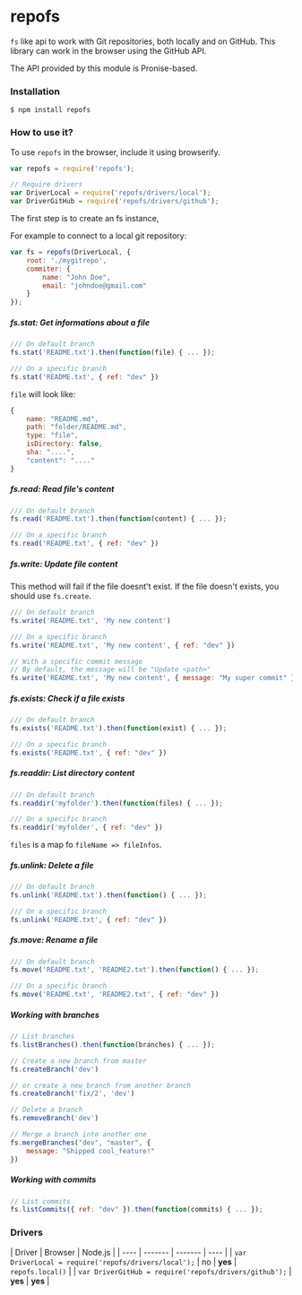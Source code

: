 # repofs

`fs` like api to work with Git repositories, both locally and on GitHub. This library can work in the browser using the GitHub API.

The API provided by this module is Pronise-based.

### Installation

```
$ npm install repofs
```

### How to use it?

To use `repofs` in the browser, include it using browserify.

```js
var repofs = require('repofs');

// Require drivers
var DriverLocal = require('repofs/drivers/local');
var DriverGitHub = require('repofs/drivers/github');
```

The first step is to create an fs instance,

For example to connect to a local git repository:

```js
var fs = repofs(DriverLocal, {
    root: './mygitrepo',
    commiter: {
        name: "John Doe",
        email: "johndoe@gmail.com"
    }
});
```

##### fs.stat: Get informations about a file

```js
/// On default branch
fs.stat('README.txt').then(function(file) { ... });

/// On a specific branch
fs.stat('README.txt', { ref: "dev" })
```

`file` will look like:

```js
{
    name: "README.md",
    path: "folder/README.md",
    type: "file",
    isDirectory: false,
    sha: "....",
    "content": "...."
}
```

##### fs.read: Read file's content

```js
/// On default branch
fs.read('README.txt').then(function(content) { ... });

/// On a specific branch
fs.read('README.txt', { ref: "dev" })
```

##### fs.write: Update file content

This method will fail if the file doesnt't exist. If the file doesn't exists, you should use `fs.create`.

```js
/// On default branch
fs.write('README.txt', 'My new content')

/// On a specific branch
fs.write('README.txt', 'My new content', { ref: "dev" })

// With a specific commit message
// By default, the message will be "Update <path>"
fs.write('README.txt', 'My new content', { message: "My super commit" })
```

##### fs.exists: Check if a file exists

```js
/// On default branch
fs.exists('README.txt').then(function(exist) { ... });

/// On a specific branch
fs.exists('README.txt', { ref: "dev" })
```

##### fs.readdir: List directory content

```js
/// On default branch
fs.readdir('myfolder').then(function(files) { ... });

/// On a specific branch
fs.readdir('myfolder', { ref: "dev" })
```

`files` is a map fo `fileName => fileInfos`.

##### fs.unlink: Delete a file

```js
/// On default branch
fs.unlink('README.txt').then(function() { ... });

/// On a specific branch
fs.unlink('README.txt', { ref: "dev" })
```

##### fs.move: Rename a file

```js
/// On default branch
fs.move('README.txt', 'README2.txt').then(function() { ... });

/// On a specific branch
fs.move('README.txt', 'README2.txt', { ref: "dev" })
```

##### Working with branches

```js
// List branches
fs.listBranches().then(function(branches) { ... });

// Create a new branch from master
fs.createBranch('dev')

// or create a new branch from another branch
fs.createBranch('fix/2', 'dev')

// Delete a branch
fs.removeBranch('dev')

// Merge a branch into another one
fs.mergeBranches("dev", "master", {
    message: "Shipped cool_feature!"
})
```

##### Working with commits

```js
// List commits
fs.listCommits({ ref: "dev" }).then(function(commits) { ... });

```

### Drivers

| Driver | Browser | Node.js |
| ---- | ------- | ------- | ---- |
| `var DriverLocal = require('repofs/drivers/local');` | no | **yes** | `repofs.local()` |
| `var DriverGitHub = require('repofs/drivers/github');` | **yes** | **yes**  |

